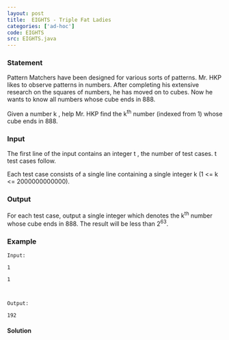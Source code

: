 ```yaml
---
layout: post
title:  EIGHTS - Triple Fat Ladies
categories: ['ad-hoc']
code: EIGHTS
src: EIGHTS.java
---
```


### **Statement**

Pattern Matchers have been designed for various sorts of patterns. Mr. HKP
likes to observe patterns in numbers. After completing his extensive research
on the squares of numbers, he has moved on to cubes. Now he wants to know all
numbers whose cube ends in 888.

Given a number k , help Mr. HKP find the k<sup>th</sup> number
(indexed from 1) whose cube ends in 888.

### Input

The first line of the input contains an integer t , the number of test
cases. t test cases follow.

Each test case consists of a single line containing a single integer k (1
<= k <= 2000000000000).

### Output

For each test case, output a single integer which denotes the
k<sup>th</sup> number whose cube ends in 888. The result will be less than
2<sup>63</sup>.

### Example

    
    
    Input:
    1
    1
    
    Output:
    192
    



#### **Solution**



